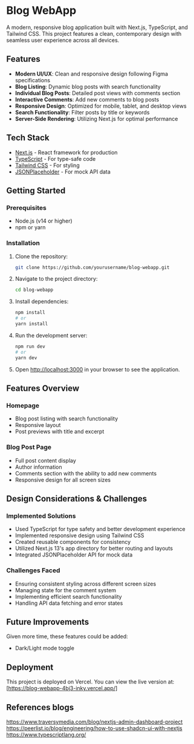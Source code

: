 # Blog WebApp

A modern, responsive blog application built with Next.js, TypeScript, and Tailwind CSS. This project features a clean, contemporary design with seamless user experience across all devices.

## Features

- **Modern UI/UX**: Clean and responsive design following Figma specifications
- **Blog Listing**: Dynamic blog posts with search functionality
- **Individual Blog Posts**: Detailed post views with comments section
- **Interactive Comments**: Add new comments to blog posts
- **Responsive Design**: Optimized for mobile, tablet, and desktop views
- **Search Functionality**: Filter posts by title or keywords
- **Server-Side Rendering**: Utilizing Next.js for optimal performance

## Tech Stack

- [Next.js](https://nextjs.org/) - React framework for production
- [TypeScript](https://www.typescriptlang.org/) - For type-safe code
- [Tailwind CSS](https://tailwindcss.com/) - For styling
- [JSONPlaceholder](https://jsonplaceholder.typicode.com/) - For mock API data

## Getting Started

### Prerequisites

- Node.js (v14 or higher)
- npm or yarn

### Installation

1. Clone the repository:

   ```bash
   git clone https://github.com/yourusername/blog-webapp.git
   ```

2. Navigate to the project directory:

   ```bash
   cd blog-webapp
   ```

3. Install dependencies:

   ```bash
   npm install
   # or
   yarn install
   ```

4. Run the development server:

   ```bash
   npm run dev
   # or
   yarn dev
   ```

5. Open [http://localhost:3000](http://localhost:3000) in your browser to see the application.

## Features Overview

### Homepage

- Blog post listing with search functionality
- Responsive layout
- Post previews with title and excerpt

### Blog Post Page

- Full post content display
- Author information
- Comments section with the ability to add new comments
- Responsive design for all screen sizes

## Design Considerations & Challenges

### Implemented Solutions

- Used TypeScript for type safety and better development experience
- Implemented responsive design using Tailwind CSS
- Created reusable components for consistency
- Utilized Next.js 13's app directory for better routing and layouts
- Integrated JSONPlaceholder API for mock data

### Challenges Faced

- Ensuring consistent styling across different screen sizes
- Managing state for the comment system
- Implementing efficient search functionality
- Handling API data fetching and error states

## Future Improvements

Given more time, these features could be added:

- Dark/Light mode toggle

## Deployment

This project is deployed on Vercel. You can view the live version at: [https://blog-webapp-4bj3-inky.vercel.app/]

## References blogs

https://www.traversymedia.com/blog/nextjs-admin-dashboard-project
https://peerlist.io/blog/engineering/how-to-use-shadcn-ui-with-nextjs
https://www.typescriptlang.org/
